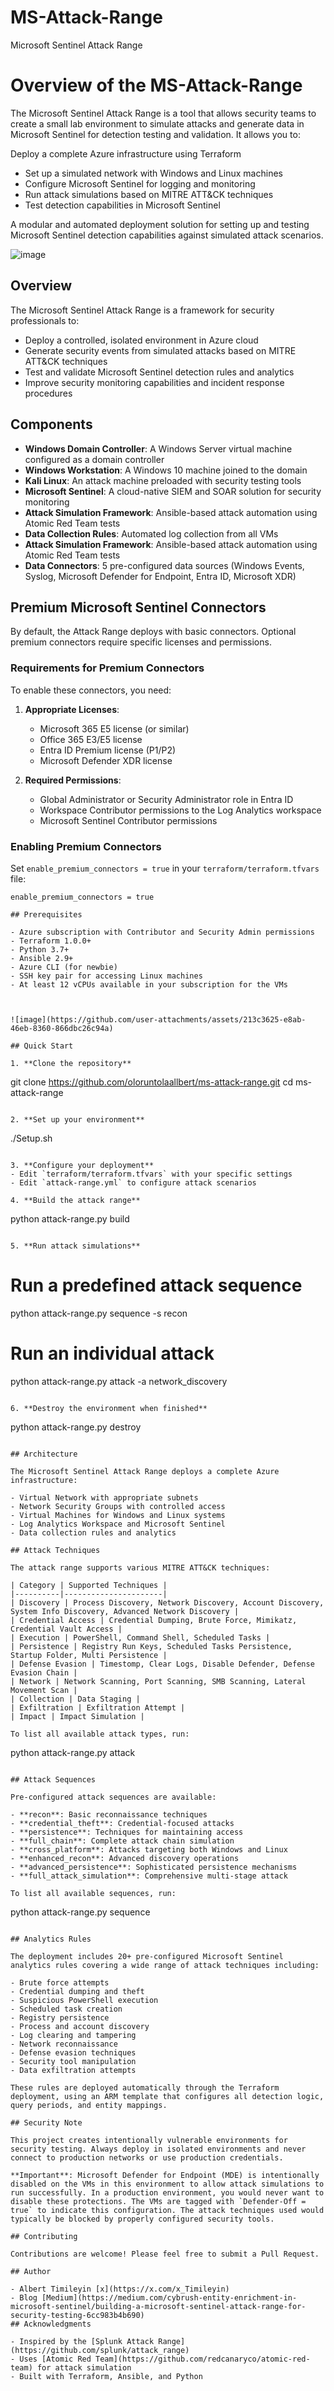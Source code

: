 # MS-Attack-Range
Microsoft Sentinel Attack Range

# Overview of the MS-Attack-Range
The Microsoft Sentinel Attack Range is a tool that allows security teams to create a small lab environment to simulate attacks and generate data in Microsoft Sentinel for detection testing and validation. It allows you to:

Deploy a complete Azure infrastructure using Terraform
- Set up a simulated network with Windows and Linux machines
- Configure Microsoft Sentinel for logging and monitoring
- Run attack simulations based on MITRE ATT&CK techniques
- Test detection capabilities in Microsoft Sentinel

A modular and automated deployment solution for setting up and testing Microsoft Sentinel detection capabilities against simulated attack scenarios.

![image](https://github.com/user-attachments/assets/e2a6bb02-04aa-4abf-9732-ec6a56504b36)



## Overview

The Microsoft Sentinel Attack Range is a framework for security professionals to:

- Deploy a controlled, isolated environment in Azure cloud
- Generate security events from simulated attacks based on MITRE ATT&CK techniques
- Test and validate Microsoft Sentinel detection rules and analytics
- Improve security monitoring capabilities and incident response procedures

## Components

- **Windows Domain Controller**: A Windows Server virtual machine configured as a domain controller
- **Windows Workstation**: A Windows 10 machine joined to the domain
- **Kali Linux**: An attack machine preloaded with security testing tools
- **Microsoft Sentinel**: A cloud-native SIEM and SOAR solution for security monitoring
- **Attack Simulation Framework**: Ansible-based attack automation using Atomic Red Team tests
- **Data Collection Rules**: Automated log collection from all VMs
- **Attack Simulation Framework**: Ansible-based attack automation using Atomic Red Team tests
- **Data Connectors**: 5 pre-configured data sources (Windows Events, Syslog, Microsoft Defender for Endpoint, Entra ID, Microsoft XDR)

## Premium Microsoft Sentinel Connectors

By default, the Attack Range deploys with basic connectors. Optional premium connectors require specific licenses and permissions.

### Requirements for Premium Connectors

To enable these connectors, you need:

1. **Appropriate Licenses**:
   - Microsoft 365 E5 license (or similar) 
   - Office 365 E3/E5 license
   - Entra ID Premium license (P1/P2)
   - Microsoft Defender XDR license

3. **Required Permissions**:
   - Global Administrator or Security Administrator role in Entra ID
   - Workspace Contributor permissions to the Log Analytics workspace
   - Microsoft Sentinel Contributor permissions

### Enabling Premium Connectors

Set `enable_premium_connectors = true` in your `terraform/terraform.tfvars` file:

```hcl
enable_premium_connectors = true

## Prerequisites

- Azure subscription with Contributor and Security Admin permissions
- Terraform 1.0.0+
- Python 3.7+
- Ansible 2.9+
- Azure CLI (for newbie)
- SSH key pair for accessing Linux machines
- At least 12 vCPUs available in your subscription for the VMs



![image](https://github.com/user-attachments/assets/213c3625-e8ab-46eb-8360-866dbc26c94a)

## Quick Start

1. **Clone the repository**
   ```
   git clone https://github.com/oloruntolaallbert/ms-attack-range.git
   cd ms-attack-range
   ```

2. **Set up your environment**
   ```
   ./Setup.sh
   ```

3. **Configure your deployment**
   - Edit `terraform/terraform.tfvars` with your specific settings
   - Edit `attack-range.yml` to configure attack scenarios

4. **Build the attack range**
   ```
   python attack-range.py build
   ```

5. **Run attack simulations**
   ```
   # Run a predefined attack sequence
   python attack-range.py sequence -s recon
   
   # Run an individual attack
   python attack-range.py attack -a network_discovery
   ```

6. **Destroy the environment when finished**
   ```
   python attack-range.py destroy
   ```

## Architecture

The Microsoft Sentinel Attack Range deploys a complete Azure infrastructure:

- Virtual Network with appropriate subnets
- Network Security Groups with controlled access
- Virtual Machines for Windows and Linux systems
- Log Analytics Workspace and Microsoft Sentinel
- Data collection rules and analytics

## Attack Techniques

The attack range supports various MITRE ATT&CK techniques:

| Category | Supported Techniques |
|----------|----------------------|
| Discovery | Process Discovery, Network Discovery, Account Discovery, System Info Discovery, Advanced Network Discovery |
| Credential Access | Credential Dumping, Brute Force, Mimikatz, Credential Vault Access |
| Execution | PowerShell, Command Shell, Scheduled Tasks |
| Persistence | Registry Run Keys, Scheduled Tasks Persistence, Startup Folder, Multi Persistence |
| Defense Evasion | Timestomp, Clear Logs, Disable Defender, Defense Evasion Chain |
| Network | Network Scanning, Port Scanning, SMB Scanning, Lateral Movement Scan |
| Collection | Data Staging |
| Exfiltration | Exfiltration Attempt |
| Impact | Impact Simulation |

To list all available attack types, run:
```
python attack-range.py attack
```

## Attack Sequences

Pre-configured attack sequences are available:

- **recon**: Basic reconnaissance techniques
- **credential_theft**: Credential-focused attacks
- **persistence**: Techniques for maintaining access
- **full_chain**: Complete attack chain simulation
- **cross_platform**: Attacks targeting both Windows and Linux
- **enhanced_recon**: Advanced discovery operations
- **advanced_persistence**: Sophisticated persistence mechanisms
- **full_attack_simulation**: Comprehensive multi-stage attack

To list all available sequences, run:
```
python attack-range.py sequence
```

## Analytics Rules

The deployment includes 20+ pre-configured Microsoft Sentinel analytics rules covering a wide range of attack techniques including:

- Brute force attempts
- Credential dumping and theft
- Suspicious PowerShell execution
- Scheduled task creation
- Registry persistence
- Process and account discovery
- Log clearing and tampering
- Network reconnaissance
- Defense evasion techniques
- Security tool manipulation
- Data exfiltration attempts

These rules are deployed automatically through the Terraform deployment, using an ARM template that configures all detection logic, query periods, and entity mappings.

## Security Note

This project creates intentionally vulnerable environments for security testing. Always deploy in isolated environments and never connect to production networks or use production credentials.

**Important**: Microsoft Defender for Endpoint (MDE) is intentionally disabled on the VMs in this environment to allow attack simulations to run successfully. In a production environment, you would never want to disable these protections. The VMs are tagged with `Defender-Off = true` to indicate this configuration. The attack techniques used would typically be blocked by properly configured security tools.

## Contributing

Contributions are welcome! Please feel free to submit a Pull Request.

## Author

- Albert Timileyin [x](https://x.com/x_Timileyin)
- Blog [Medium](https://medium.com/cybrush-entity-enrichment-in-microsoft-sentinel/building-a-microsoft-sentinel-attack-range-for-security-testing-6cc983b4b690) 
## Acknowledgments

- Inspired by the [Splunk Attack Range](https://github.com/splunk/attack_range)
- Uses [Atomic Red Team](https://github.com/redcanaryco/atomic-red-team) for attack simulation
- Built with Terraform, Ansible, and Python
